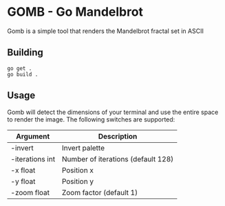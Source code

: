 # GOMB - Go Mandelbrot

Gomb is a simple tool that renders the Mandelbrot fractal set in ASCII

## Building

```
go get .
go build .
```

## Usage

Gomb will detect the dimensions of your terminal and use the entire space to
render the image. The following switches are supported:

| Argument        | Description                         |
|-----------------|-------------------------------------|
| -invert         | Invert palette                      |
| -iterations int | Number of iterations (default 128)  |
| -x float        | Position x                          |
| -y float        | Position y                          |
| -zoom float     | Zoom factor (default 1)             |

